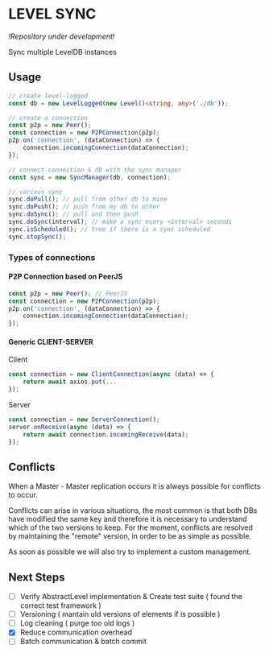 # LEVEL SYNC

_!Repository under development!_

Sync multiple LevelDB instances

## Usage

```typescript
// create level-logged
const db = new LevelLogged(new Level()<string, any>('./db'));

// create a connection
const p2p = new Peer();
const connection = new P2PConnection(p2p);
p2p.on('connection', (dataConnection) => {
    connection.incomingConnection(dataConnection);
});

// connect connection & db with the sync manager
const sync = new SyncManager(db, connection);

// various sync
sync.doPull(); // pull from other db to mine
sync.doPush(); // push from my db to other
sync.doSync(); // pull and then push
sync.doSync(interval); // make a sync every <interval> seconds
sync.isScheduled(); // true if there is a sync scheduled
sync.stopSync();
```

### Types of connections

#### P2P Connection based on PeerJS

```typescript
const p2p = new Peer(); // PeerJS
const connection = new P2PConnection(p2p);
p2p.on('connection', (dataConnection) => {
    connection.incomingConnection(dataConnection);
});
```

#### Generic CLIENT-SERVER

Client

```typescript
const connection = new ClientConnection(async (data) => {
    return await axios.put(...
});
```

Server

```typescript
const connection = new ServerConnection();
server.onReceive(async (data) => {
    return await connection.incomingReceive(data);
});
```

## Conflicts

When a Master - Master replication occurs it is always possible for conflicts to occur.

Conflicts can arise in various situations, the most common is that both DBs have modified the same key and therefore it is necessary to understand which of the two versions to keep. For the moment, conflicts are resolved by maintaining the "remote" version, in order to be as simple as possible.

As soon as possible we will also try to implement a custom management.

## Next Steps

-   [ ] Verify AbstractLevel implementation & Create test suite ( found the correct test framework )
-   [ ] Versioning ( mantain old versions of elements if is possible )
-   [ ] Log cleaning ( purge too old logs )
-   [X] Reduce communication overhead
-   [ ] Batch communication & batch commit
